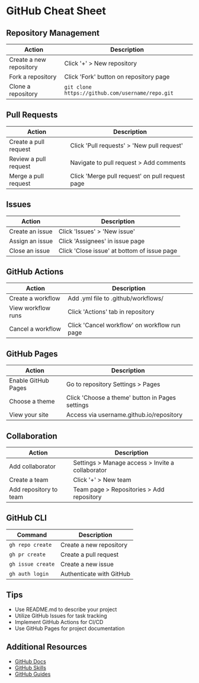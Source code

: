 # GitHub Cheat Sheet

## Repository Management

| Action | Description |
|--------|-------------|
| Create a new repository | Click '+' > New repository |
| Fork a repository | Click 'Fork' button on repository page |
| Clone a repository | `git clone https://github.com/username/repo.git` |

## Pull Requests

| Action | Description |
|--------|-------------|
| Create a pull request | Click 'Pull requests' > 'New pull request' |
| Review a pull request | Navigate to pull request > Add comments |
| Merge a pull request | Click 'Merge pull request' on pull request page |

## Issues

| Action | Description |
|--------|-------------|
| Create an issue | Click 'Issues' > 'New issue' |
| Assign an issue | Click 'Assignees' in issue page |
| Close an issue | Click 'Close issue' at bottom of issue page |

## GitHub Actions

| Action | Description |
|--------|-------------|
| Create a workflow | Add .yml file to .github/workflows/ |
| View workflow runs | Click 'Actions' tab in repository |
| Cancel a workflow | Click 'Cancel workflow' on workflow run page |

## GitHub Pages

| Action | Description |
|--------|-------------|
| Enable GitHub Pages | Go to repository Settings > Pages |
| Choose a theme | Click 'Choose a theme' button in Pages settings |
| View your site | Access via username.github.io/repository |

## Collaboration

| Action | Description |
|--------|-------------|
| Add collaborator | Settings > Manage access > Invite a collaborator |
| Create a team | Click '+' > New team |
| Add repository to team | Team page > Repositories > Add repository |

## GitHub CLI

| Command | Description |
|---------|-------------|
| `gh repo create` | Create a new repository |
| `gh pr create` | Create a pull request |
| `gh issue create` | Create a new issue |
| `gh auth login` | Authenticate with GitHub |

## Tips
- Use README.md to describe your project
- Utilize GitHub Issues for task tracking
- Implement GitHub Actions for CI/CD
- Use GitHub Pages for project documentation

## Additional Resources
- [GitHub Docs](https://docs.github.com/)
- [GitHub Skills](https://skills.github.com/)
- [GitHub Guides](https://guides.github.com/)
